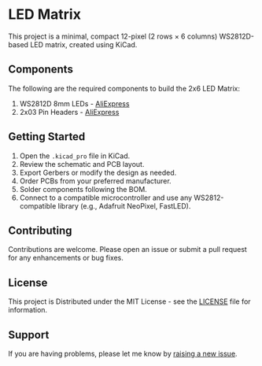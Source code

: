 # LED Matrix

This project is a minimal, compact 12-pixel (2 rows × 6 columns) WS2812D-based LED matrix, created using KiCad.

## Components

The following are the required components to build the 2x6 LED Matrix:

1. WS2812D 8mm LEDs - [AliExpress](https://aliexpress.bitluni.net/ws2812d)
2. 2x03 Pin Headers - [AliExpress](https://aliexpress.bitluni.net/ws2812d)

## Getting Started

1. Open the `.kicad_pro` file in KiCad.
2. Review the schematic and PCB layout.
3. Export Gerbers or modify the design as needed.
4. Order PCBs from your preferred manufacturer.
5. Solder components following the BOM.
6. Connect to a compatible microcontroller and use any WS2812-compatible library (e.g., Adafruit NeoPixel, FastLED).

## Contributing

Contributions are welcome. Please open an issue or submit a pull request for any enhancements or bug fixes.

## License

This project is Distributed under the MIT License - see the [LICENSE](LICENSE) file for information.

## Support

If you are having problems, please let me know by [raising a new issue](https://github.com/ImSeanConroy/macro-keyboard/issues/new/choose).